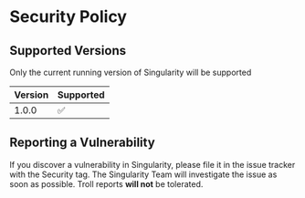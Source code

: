 # Security Policy

## Supported Versions

Only the current running version of Singularity will be supported

| Version | Supported          |
| ------- | ------------------ |
| 1.0.0   | :white_check_mark: |

## Reporting a Vulnerability

If you discover a vulnerability in Singularity, please file it in the issue tracker with the Security tag.
The Singularity Team will investigate the issue as soon as possible. Troll reports **will not** be tolerated.

